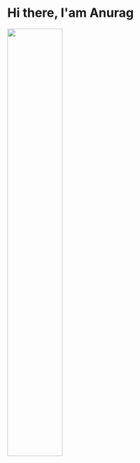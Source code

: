 # Hi there, I'am Anurag 

<img align="left" width="50%"  src ="https://github-readme-stats-xi-seven-24.vercel.app/api?username=Anurag-Mishra22&show_icons=true&theme=transparent" />




